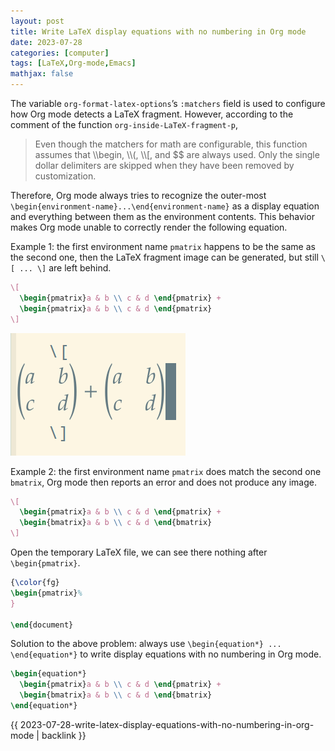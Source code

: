 ```yaml
---
layout: post
title: Write LaTeX display equations with no numbering in Org mode
date: 2023-07-28
categories: [computer]
tags: [LaTeX,Org-mode,Emacs]
mathjax: false
---
```


The variable `org-format-latex-options`&rsquo;s `:matchers` field is used to configure how Org mode detects a LaTeX fragment. However, according to the comment of the function `org-inside-LaTeX-fragment-p`,

> Even though the matchers for math are configurable, this function assumes that \\\begin, \\\\(, \\\\[, and $$ are always used. Only the single dollar delimiters are skipped when they have been removed by customization.

Therefore, Org mode always tries to recognize the outer-most `\begin{environment-name}...\end{environment-name}` as a display equation and everything between them as the environment contents. This behavior makes Org mode unable to correctly render the following equation.

Example 1: the first environment name `pmatrix` happens to be the same as the second one, then the LaTeX fragment image can be generated, but still `\[ ... \]` are left behind.

```latex
\[
  \begin{pmatrix}a & b \\ c & d \end{pmatrix} + 
  \begin{pmatrix}a & b \\ c & d \end{pmatrix}
\]
```

![img](/figures/2023-07-28_14-51-59-display-equation-in-org-mode-example1.png)

Example 2: the first environment name `pmatrix` does match the second one `bmatrix`, Org mode then reports an error and does not produce any image.

```latex
\[
  \begin{pmatrix}a & b \\ c & d \end{pmatrix} + 
  \begin{bmatrix}a & b \\ c & d \end{bmatrix}
\]
```

Open the temporary LaTeX file, we can see there nothing after `\begin{pmatrix}`.

```latex
{\color{fg}
\begin{pmatrix}%
}

\end{document}
```

Solution to the above problem: always use `\begin{equation*} ... \end{equation*}` to write display equations with no numbering in Org mode.

```latex
\begin{equation*}
  \begin{pmatrix}a & b \\ c & d \end{pmatrix} + 
  \begin{bmatrix}a & b \\ c & d \end{bmatrix}
\end{equation*}
```

{{ 2023-07-28-write-latex-display-equations-with-no-numbering-in-org-mode | backlink }}
